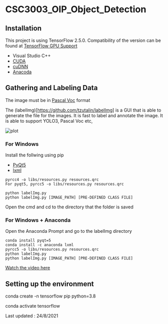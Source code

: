 # CSC3003_OIP_Object_Detection
 
## Installation
This project is using TensorFlow 2.5.0. Compatibility of the version can be found at [TensorFlow GPU Support](https://www.tensorflow.org/install/source#gpu)

- Visual Studio C++
- [CUDA](https://developer.nvidia.com/cuda-downloads)
- [cuDNN](https://developer.nvidia.com/cudnn)
- [Anacoda](https://docs.anaconda.com/anaconda/install/index.html)


## Gathering and Labeling Data
The image must be in [Pascal Voc](https://www.tensorflow.org/lite/api_docs/python/tflite_model_maker/object_detector/DataLoader#from_pascal_voc) format

The (labelImg)[https://github.com/tzutalin/labelImg] is a GUI that is able to generate the file for the images. It is fast to label and annotate the image.
It is able to support YOLO3, Pascal Voc etc,

![plot](docs/plot.png)

### For Windows
Install the follwing using pip
- [PyQt5](https://www.riverbankcomputing.com/software/pyqt/download)
- [lxml](http://lxml.de/installation.html)

```
pyrcc4 -o libs/resources.py resources.qrc
For pyqt5, pyrcc5 -o libs/resources.py resources.qrc

python labelImg.py
python labelImg.py [IMAGE_PATH] [PRE-DEFINED CLASS FILE]
```
Open the cmd and cd to the directory that the folder is saved

### For Windows + Anaconda
Open the Anaconda Prompt and go to the labelImg directory

```
conda install pyqt=5
conda install -c anaconda lxml
pyrcc5 -o libs/resources.py resources.qrc
python labelImg.py
python labelImg.py [IMAGE_PATH] [PRE-DEFINED CLASS FILE]
```


[Watch the video here](https://www.youtube.com/watch?v=p0nR2YsCY_U&ab_channel=TzuTaLin)
 
## Setting up the environment
conda create -n tensorflow pip python=3.8

conda activate tensorflow

Last updated : 24/8/2021